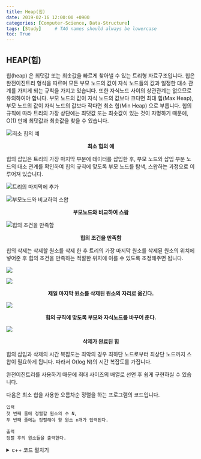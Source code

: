 ```yaml
---
title: Heap(힙)
date: 2019-02-16 12:00:00 +0900
categories: [Computer-Science, Data-Structure]
tags: [Study]     # TAG names should always be lowercase
toc: True
---
```


## HEAP(힙)

힙(heap) 은 최댓값 또는 최솟값을 빠르게 찾아낼 수 있는 트리형 자료구조입니다.
힙은 완전이진트리 형식을 따르며 모든 부모 노드의 값이 자식 노드들의 값과 일정한 대소 관계를 가지게 되는 규칙을 가지고 있습니다.
또한 자식노드 사이의 상관관계는 없으므로 유의하여야 합니다.
부모 노드의 값이 자식 노드의 값보다 크다면 최대 힙(Max Heap), 부모 노드의 값이 자식 노드의 값보다 작다면 최소 힙(Min Heap) 으로 부릅니다.
힙의 규칙에 따라 트리의 가장 상단에는 최댓값 또는 최솟값이 있는 것이 자명하기 때문에, O(1) 만에 최댓값과 최솟값을 찾을 수 있습니다.

![최소 힙의 예](https://user-images.githubusercontent.com/19174106/52543990-3caf4b00-2df1-11e9-92a6-16c8b7e8e411.jpg)
<center><strong>최소 힙의 예</strong></center>

힙의 삽입은 트리의 가장 마지막 부분에 데이터를 삽입한 후, 부모 노드와 삽입 부분 노드의 대소 관계를 확인하여 힙의 규칙에 맞도록 부모 노드를 탐색, 스왑하는 과정으로 이루어져 있습니다.

![트리의 마지막에 추가](https://user-images.githubusercontent.com/19174106/52543998-446eef80-2df1-11e9-8dd4-0ba6582bef2b.jpg)
<center><strong></strong></center>

![부모노드와 비교하여 스왑](https://user-images.githubusercontent.com/19174106/52544001-4638b300-2df1-11e9-9c3a-b69f2d17c939.jpg)
<center><strong>부모노드와 비교하여 스왑</strong></center>

![힙의 조건을 만족함](https://user-images.githubusercontent.com/19174106/52544003-4933a380-2df1-11e9-84ae-84bc0b4c38cc.jpg)
<center><strong>힙의 조건을 만족함</strong></center>

힙의 삭제는 삭제할 원소를 삭제 한 후 트리의 가장 마지막 원소를 삭제된 원소의 위치에 넣어준 후 힙의 조건을 만족하는 적절한 위치에 이를 수 있도록 조정해주면 됩니다.


![](https://user-images.githubusercontent.com/19174106/52544005-4afd6700-2df1-11e9-870e-76b205488540.jpg)

![](https://user-images.githubusercontent.com/19174106/52544007-4df85780-2df1-11e9-9ab3-3b21d6df5e16.jpg)
<center><strong>제일 마지막 원소를 삭제된 원소의 자리로 옮긴다.</strong></center>

![](https://user-images.githubusercontent.com/19174106/52544008-4fc21b00-2df1-11e9-840d-b85ad544c2a8.jpg)
<center><strong>힙의 규칙에 맞도록 부모와 자식노드를 바꾸어 준다.</strong></center>

![](https://user-images.githubusercontent.com/19174106/52544012-52247500-2df1-11e9-8049-56069ccb9a98.jpg)
<center><strong>삭제가 완료된 힙</strong></center>


힙의 삽입과 삭제의 시간 복잡도는 최악의 경우 최하단 노드로부터 최상단 노드까지 스왑이 필요하게 됩니다. 따라서 O(log N)의 시간 복잡도를 가집니다.

완전이진트리를 사용하기 때문에 최대 사이즈의 배열로 선언 후 쉽게 구현하실 수 있습니다.

다음은 최소 힙을 사용한 오름차순 정렬을 하는 프로그램의 코드입니다.


```
입력
첫 번째 줄에 정렬할 원소의 수 N,
두 번째 줄에는 정렬해야 할 원소 n개가 입력된다.

출력
정렬 후의 원소들을 출력한다.
```

<details>
<summary>c++ 코드 펼치기</summary>
<div markdown="1">

```c++
#include <iostream>
#include <algorithm>

#define MAX 5005

using namespace std;

int heap[MAX];

int main()
{
	int n;

	cin >> n;

	for (int i = 1; i <= n; i++) {
		int m;

		cin >> m;

		heap[i] = m;

		for (int j = i; j > 1; j /= 2) {
			if (heap[j] > heap[j / 2]) {
				swap(heap[j], heap[j / 2]);
			}
		}

	}

	for (int i = 1; i <= n; i++) {

		swap(heap[1], heap[n - i + 1]);

		for (int j = 1; ; ) {

			int k = j * 2;

			if (k > n - i) break;

			if (k + 1 <= n - i && heap[k] < heap[k + 1]) k++;

			if (heap[j] < heap[k]) {
				swap(heap[j], heap[k]);
				j = k;
			}

			else break;
		}

	}

	for (int i = 1; i <= n; i++)

		cout << heap[i] << " ";

	return 0;
}
```
</div>
</details>
